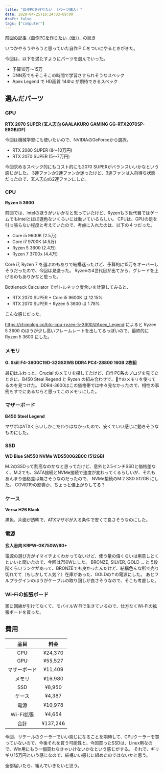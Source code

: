 ```yaml
---
title: "自作PCを作りたい （パーツ購入）"
date: 2020-04-25T16:24:03+09:00
draft: false
tags: ["computer"]
---
```


[前回の記事（自作PCを作りたい（仮））](https://memo.touyu.me/posts/homebuilt-computer/) の続き

いつかやろうやろうと思っていた自作ＰＣをついにやるときがきた。

今回は、以下を満たすようにパーツを選んでいった。
- 予算10万〜15万
- DNN系でもそこそこの時間で学習させられそうなスペック
- Apex Legend で HD画質 144hz が期待できるスペック


## 選んだパーツ

### GPU
**RTX 2070 SUPER (玄人志向 GAALAKURO GAMING GG-RTX2070SP-E8GB/DF)**

今回は機械学習にも使いたいので、NVIDIAのGeForceから選択。

- RTX 2080 SUPER (8〜10万円)
- RTX 2070 SUPER (5〜7万円)

今回求めるスペック的にもコスト的にも2070 SUPERがバランスいいかなという感じがした。
3連ファンか2連ファンか迷ったけど、3連ファンは入荷待ち状態だったので、玄人志向の2連ファンにした。

### CPU 
**Ryzen 5 3600**

前回では、Intelのほうがいいかなと思っていたけど、Ryzenも３世代目ではゲームでもIntelとほぼ遜色ないくらいには動いているらしい。
CPUは、GPUの足を引っ張らない程度と考えていたので、考慮に入れたのは、以下の４つだった。
- Core i5 9600K (2.5万)
- Core i7 9700K (4.5万)
- Ryzen 5 3600 (2.4万)
- Ryzen 7 3700x (4.4万)

Core i7, Ryzen 7 を選ぶのもありで結構迷ったけど、予算的に15万をオーバーしそうだったので、今回は見送った。
Ryzenの4世代目が出てから、グレードを上げるのもありかなと思った。

Bottleneck Calculator でボトルネック度合いを計算してみると、

- RTX 2070 SUPER + Core i5 9600K は 12.15%
- RTX 2070 SUPER + Ryzen 5 3600 は 1.78%

こんな感じだった。

https://chimolog.co/bto-cpu-ryzen-5-3600/#Apex_Legend によると
Ryzen 5 3600 のほうが少し高いフレームレートを出してるっぽいので、最終的に Ryzen 5 3600 にした。

### メモリ
**G. Skill F4-3600C19D-32GSXWB DDR4 PC4-28800 16GB 2枚組**

最初はふわっと、Crucial のメモリを探してたけど、自作PC系のブログを見てたときに、B450 Steal Regend と Ryzen の組み合わせで、↑のメモリを使ってるのを見つけた。
DDR4-3600はこの価格帯では中々見なかったので、相性の事例もすでにあるならと思ってこのメモリにした。

### マザーボード
**B450 Steel Legend**

マザボはATXくらいしかこだわりはなかったので、安くていい感じに動きそうなものにした。

### SSD
**WD Blue SN550 NVMe WDS500G2B0C (512GB)**

M.2のSSDって割高なのかなと思ってたけど、意外と2.5インチSSDと価格差なく、M.2でも、SATA接続とNVMe接続で速度が変わってくるらしいが、それもあんまり価格差は無さそうなのだったので、
NVMe接続のM.2 SSD 512GB にした。
COVID19の影響か、ちょっと値上がりしてる？

### ケース
**Versa H26 Black**

黒色、片面が透明で、ATXマザボが入る条件で安くて良さそうなのにした。

### 電源
**玄人志向 KRPW-GK750W/90+**

電源の選び方がイマイチよくわかってないけど、使う量の倍くらいは用意しとくといいと聞いたので、今回は750Wにした。
BRONZE, SILVER, GOLD ... と 5段階くらいランクがあって、BRONZEでも良かったんだけど、結構色んな所で売り切れてて（もしかして人気？）在庫があった、GOLDの↑の電源にした。
あとフルプラグインのほうがケーブルの取り回しが良さそうなので、そこも考慮した。

### Wi-Fiの拡張ボード
家に回線が引けてなくて、モバイルWiFiで生きているので、仕方なくWi-Fiの拡張ボードを買った。


## 費用

|      品目       |     料金      |
|:---------------:|:-------------:|
|     CPU     |    ¥24,370       |
|     GPU     |   ¥55,527       |
|     マザーボード     |   ¥11,409   |
|     メモリ     |   ¥16,980       |
|     SSD     |   ¥8,950       |
|     ケース     |   ¥4,387       |
|     電源     |   ¥10,978       |
|     Wi-Fi拡張     |   ¥4,654    |
|     合計     |   ¥137,246    |


今回、リテールのクーラーでいい感じになることを期待して、CPUクーラーを買っていないので、今後それを買う可能性と、今回買ったSSDは、Linux用なので、Win用にもう一個買わなきゃいけないかなという感じがする。
それで、ギリギリ15万円という感じなので、結構いい感じに組めたのではないかと思う。

全部届いたら、組んでいきたいと思う。
